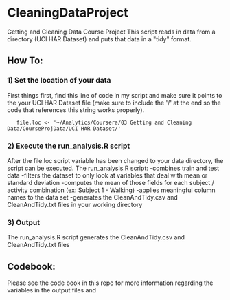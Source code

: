 # CleaningDataProject

Getting and Cleaning Data Course Project 
This script reads in data from a directory (UCI HAR Dataset) and puts that data in a "tidy" format.

## How To:

### 1) Set the location of your data
First things first, find this line of code in my script and make sure it points to the your UCI HAR Dataset file (make sure to include the '/' at the end so the code that references this string works properly).

       file.loc <- '~/Analytics/Coursera/03 Getting and Cleaning Data/CourseProjData/UCI HAR Dataset/'

### 2) Execute the run_analysis.R script

After the file.loc script variable has been changed to your data directory, the script can be executed.
The run_analysis.R script: 
       -combines train and test data
       -filters the dataset to only look at variables that deal with mean or standard deviation
       -computes the mean of those fields for each subject / activity combination (ex: Subject 1 - Walking)
       -applies meaningful column names to the data set
       -generates the CleanAndTidy.csv and CleanAndTidy.txt files in your working directory

### 3) Output 

The run_analysis.R script generates the CleanAndTidy.csv and CleanAndTidy.txt files

## Codebook:

Please see the code book in this repo for more information regarding the variables in the output files and 


